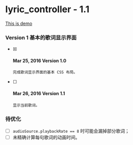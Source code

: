 # lyric_controller - 1.1
[This is demo](http://www.kravis.me/lyric_controller)

### Version 1 基本的歌词显示界面
- [x] #### Mar 25, 2016 Version 1.0

      完成歌词显示界面的基本 CSS 布局。

- [ ] #### Mar 26, 2016 Version 1.1

      显示当前歌词。

### 待优化
- [ ] `audioSource.playbackRate == 8` 时可能会漏掉部分歌词；
- [ ] 未精确计算每句歌词的动画时间。
